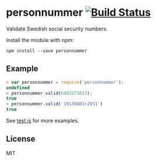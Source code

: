 # personnummer [![Build Status](https://secure.travis-ci.org/personnummer/js.png?branch=master)](http://travis-ci.org/personnummer/js)

Validate Swedish social security numbers.

Install the module with npm:

```
npm install --save personnummer
```

## Example

```javascript
> var personnummer = require('personnummer');
undefined
> personnummer.valid(6403273813);
true
> personnummer.valid('19130401+2931')
true
```

See [test.js](test.js) for more examples.

## License

MIT
